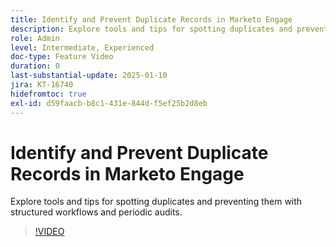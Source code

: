 ```yaml
---
title: Identify and Prevent Duplicate Records in Marketo Engage
description: Explore tools and tips for spotting duplicates and preventing them with structured workflows and periodic audits.
role: Admin
level: Intermediate, Experienced
doc-type: Feature Video
duration: 0
last-substantial-update: 2025-01-10
jira: KT-16740
hidefromtoc: true
exl-id: d59faacb-b8c1-431e-844d-f5ef25b2d8eb
---
```

# Identify and Prevent Duplicate Records in Marketo Engage

Explore tools and tips for spotting duplicates and preventing them with structured workflows and periodic audits.

>[!VIDEO](https://video.tv.adobe.com/v/3429500/?learn=on&enablevpops)
